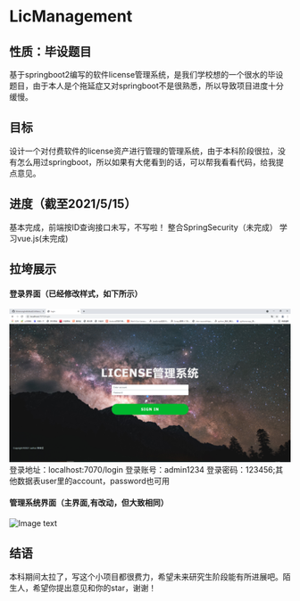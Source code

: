 # LicManagement
## 性质：毕设题目
基于springboot2编写的软件license管理系统，是我们学校想的一个很水的毕设题目，由于本人是个拖延症又对springboot不是很熟悉，所以导致项目进度十分缓慢。
## 目标
设计一个对付费软件的license资产进行管理的管理系统，由于本科阶段很拉，没有怎么用过springboot，所以如果有大佬看到的话，可以帮我看看代码，给我提点意见。
## 进度（截至2021/5/15）
基本完成，前端按ID查询接口未写，不写啦！
整合SpringSecurity（未完成）
学习vue.js(未完成)
## 拉垮展示
#### 登录界面（已经修改样式，如下所示）
![Image text](https://github.com/MmerungIndividual/LicManagement/raw/main/img/login.png)
登录地址：localhost:7070/login
登录账号：admin1234
登录密码：123456;其他数据表user里的account，password也可用
#### 管理系统界面（主界面,有改动，但大致相同）
![Image text](https://github.com/MmerungIndividual/LicManagement/raw/main/img/gongneng.png)
## 结语
本科期间太拉了，写这个小项目都很费力，希望未来研究生阶段能有所进展吧。陌生人，希望你提出意见和你的star，谢谢！
